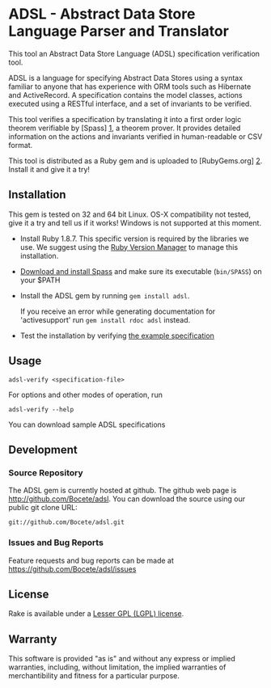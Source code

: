 ADSL - Abstract Data Store Language Parser and Translator
=========================================================

This tool an Abstract Data Store Language (ADSL) specification verification tool.

ADSL is a language for specifying Abstract Data Stores using a syntax familiar to anyone that has experience
with ORM tools such as Hibernate and ActiveRecord. A specification contains the model classes, actions executed
using a RESTful interface, and a set of invariants to be verified.

This tool verifies a specification by translating it into a first order logic theorem verifiable by [Spass] [1],
a theorem prover. It provides detailed information on the actions and invariants verified in human-readable or
CSV format.

This tool is distributed as a Ruby gem and is uploaded to [RubyGems.org] [2]. Install it and give it a try!


Installation
------------

This gem is tested on 32 and 64 bit Linux. OS-X compatibility not tested, give it a try
and tell us if it works! Windows is not supported at this moment.

 - Install Ruby 1.8.7. This specific version is required by the libraries we use. We suggest using the
   [Ruby Version Manager](https://rvm.io/rvm/install/) to manage this installation.
 - [Download and install Spass](http://www.spass-prover.org/download/index.html) and make sure its 
   executable (`bin/SPASS`) on your $PATH
 - Install the ADSL gem by running `gem install adsl`.
   
   If you receive an error while generating documentation for 'activesupport' run `gem install rdoc adsl` instead.
 - Test the installation by verifying [the example specification](https://raw.github.com/Bocete/adsl/master/example/running-example.adsl)

Usage
-----

    adsl-verify <specification-file>

For options and other modes of operation, run

    adsl-verify --help

You can download sample ADSL specifications 


Development
-----------

### Source Repository

The ADSL gem is currently hosted at github. The github web page is http://github.com/Bocete/adsl.
You can download the source using our public git clone URL:

    git://github.com/Bocete/adsl.git

### Issues and Bug Reports

Feature requests and bug reports can be made at https://github.com/Bocete/adsl/issues


License
-------

Rake is available under a [Lesser GPL (LGPL) license](LICENSE).


Warranty
--------

This software is provided "as is" and without any express or
implied warranties, including, without limitation, the implied
warranties of merchantibility and fitness for a particular
purpose.

  [1]: http://www.spass-prover.org/ "Spass"
  [2]: https://rubygems.org/gems/adsl "RubyGems.org"
